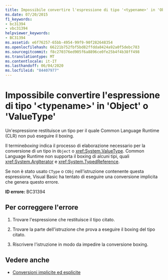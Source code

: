 ```yaml
---
title: Impossibile convertire l'espressione di tipo '<typename>' in 'Object' o 'ValueType'
ms.date: 07/20/2015
f1_keywords:
- bc31394
- vbc31394
helpviewer_keywords:
- BC31394
ms.assetid: e6f76257-65bb-4954-99f9-90f282648354
ms.openlocfilehash: 66221b752fbf5bd82ffdda8424a92a0f5debc783
ms.sourcegitcommit: f8c270376ed905f6a8896ce0fe25b4f4b38ff498
ms.translationtype: MT
ms.contentlocale: it-IT
ms.lasthandoff: 06/04/2020
ms.locfileid: "84407977"
---
```

# <a name="expression-of-type-typename-cannot-be-converted-to-object-or-valuetype"></a>Impossibile convertire l'espressione di tipo '\<typename>' in 'Object' o 'ValueType'
Un'espressione restituisce un tipo per il quale Common Language Runtime (CLR) non può eseguire il boxing.  
  
 Il termine*boxing* indica il processo di elaborazione necessario per la conversione di un tipo in `Object` o <xref:System.ValueType>. Common Language Runtime non supporta il boxing di alcuni tipi, quali <xref:System.ArgIterator> e <xref:System.TypedReference>.  
  
 Se non è stato usato `CType` o `CObj` nell'istruzione contenente questa espressione, Visual Basic ha tentato di eseguire una conversione implicita che genera questo errore.  
  
 **ID errore:** BC31394  
  
## <a name="to-correct-this-error"></a>Per correggere l'errore  
  
1. Trovare l'espressione che restituisce il tipo citato.  
  
2. Trovare la parte dell'istruzione che prova a eseguire il boxing del tipo citato.  
  
3. Riscrivere l'istruzione in modo da impedire la conversione boxing.  
  
## <a name="see-also"></a>Vedere anche

- [Conversioni implicite ed esplicite](../programming-guide/language-features/data-types/implicit-and-explicit-conversions.md)
